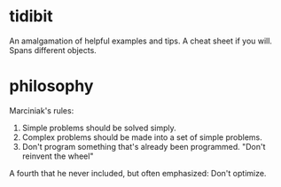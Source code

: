 # tidibit
An amalgamation of helpful examples and tips. A cheat sheet if you will. Spans different objects.

# philosophy

Marciniak's rules:

1. Simple problems should be solved simply.
2. Complex problems should be made into a set of simple problems.
3. Don't program something that's already been programmed. "Don't reinvent the wheel"  

A fourth that he never included, but often emphasized: Don't optimize.
